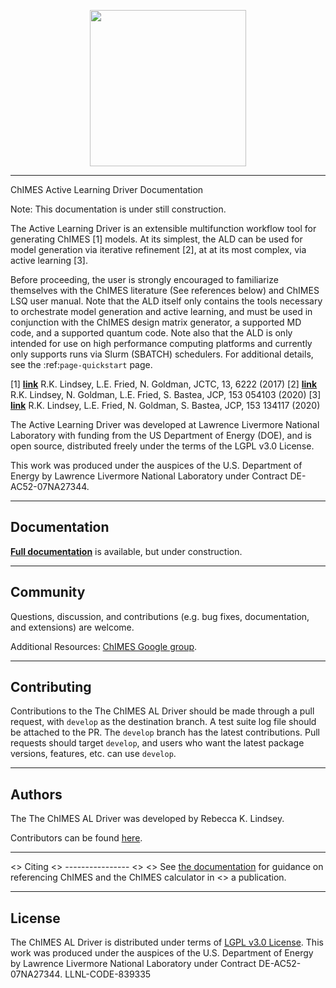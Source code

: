 <p style="text-align:center;">
    <img src="./doc/ChIMES_Github_logo-2.png" alt="" width="250"/>
</p>
<hr>

ChIMES Active Learning Driver Documentation

Note: This documentation is under still construction.

The Active Learning Driver is an extensible multifunction workflow tool for generating ChIMES [1] models. At its simplest, the ALD can be used for model generation via iterative refinement [2], at at its most complex, via active learning [3].

Before proceeding, the user is strongly encouraged to familiarize themselves with the ChIMES literature (See references below) and ChIMES LSQ user manual. Note that the ALD itself only contains the tools necessary to orchestrate model generation and active learning, and must be used in conjunction with the ChIMES design matrix generator, a supported MD code, and a supported quantum code. Note also that the ALD is only intended for use on high performance computing platforms and currently only supports runs via Slurm (SBATCH) schedulers. For additional details, see the :ref:`page-quickstart` page.

[1] [**link**](https://doi.org/10.1021/acs.jctc.7b00867) R.K. Lindsey, L.E. Fried, N. Goldman, JCTC, 13, 6222 (2017)
[2] [**link**](https://doi.org/10.1063/5.0012840) R.K. Lindsey, N. Goldman, L.E. Fried, S. Bastea, JCP, 153 054103 (2020)
[3] [**link**](https://doi.org/10.1063/5.0021965) R.K. Lindsey, L.E. Fried, N. Goldman, S. Bastea, JCP, 153 134117 (2020)

The Active Learning Driver was developed at Lawrence Livermore National Laboratory with funding from the US Department of Energy (DOE), and is open source, distributed freely under the terms of the LGPL v3.0 License.

This work was produced under the auspices of the U.S. Department of Energy by Lawrence Livermore National Laboratory under Contract DE-AC52-07NA27344.


<hr>

Documentation
----------------

[**Full documentation**](https://https://al-driver.readthedocs.io/en/latest/) is available, but under construction.

<hr>

Community
------------------------

Questions, discussion, and contributions (e.g. bug fixes, documentation, and extensions) are welcome. 

Additional Resources: [ChIMES Google group](https://groups.google.com/g/chimes_software).

<hr>

Contributing
------------------------

Contributions to the The ChIMES AL Driver should be made through a pull request, with ``develop`` as the destination branch. A test suite log file should be attached to the PR.  The `develop` branch has the latest contributions. Pull requests should target `develop`, and users who want the latest package versions, features, etc. can use `develop`.

<hr>


Authors
----------------

The The ChIMES AL Driver was developed by Rebecca K. Lindsey.

Contributors can be found [here](https://github.com/rk-lindsey/chimes_calculator/graphs/contributors).

<hr>

<> Citing
<> ----------------
<> 
<> See [the documentation](https://chimes-calculator.readthedocs.io/en/latest/citing.html) for guidance on referencing ChIMES and the ChIMES calculator in <> a publication.

<hr>

License
----------------

The ChIMES AL Driver is distributed under terms of [LGPL v3.0 License](https://github.com/rk-lindsey/chimes_calculator/blob/main/LICENSE). This work was produced under the auspices of the U.S. Department of Energy by Lawrence Livermore National Laboratory under Contract DE-AC52-07NA27344. LLNL-CODE-839335
